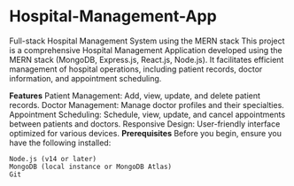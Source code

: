 # Hospital-Management-App
Full-stack Hospital Management System using the MERN stack
This project is a comprehensive Hospital Management Application developed using the MERN stack (MongoDB, Express.js, React.js, Node.js). It facilitates efficient management of hospital operations, including patient records, doctor information, and appointment scheduling.

**Features**
    Patient Management: Add, view, update, and delete patient records.
    Doctor Management: Manage doctor profiles and their specialties.
    Appointment Scheduling: Schedule, view, update, and cancel appointments between patients and doctors.
    Responsive Design: User-friendly interface optimized for various devices.
**Prerequisites**
Before you begin, ensure you have the following installed:

    Node.js (v14 or later)
    MongoDB (local instance or MongoDB Atlas)
    Git

    
